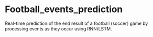 # Football_events_prediction
Real-time prediction of the end result of a football (soccer) game by processing events as they occur using RNN/LSTM.
